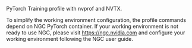 PyTorch Training profile with nvprof and NVTX.

To simplify the working environment configuration, the profile commands depend on NGC PyTorch container. If your working environment is not ready to use NGC, please visit https://ngc.nvidia.com and configure your working environment following the NGC user guide.